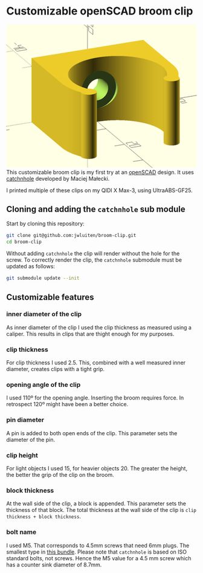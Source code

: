 # Customizable openSCAD broom clip
![brrom clip](./images/broom-clip.png)
This customizable broom clip is my first try at an [openSCAD](https://openscad.org) design.
It uses [catchnhole](https://github.com/mmalecki/catchnhole) developed by Maciej Małecki.

I printed multiple of these clips on  my QIDI X Max-3, using UltraABS-GF25.

## Cloning and adding the `catchnhole` sub module
Start by cloning this repository:
```bash
git clone git@github.com:jwluiten/broom-clip.git
cd broom-clip
```

Without adding `catchnhole` the clip will render without the hole for the screw. To correctly render the clip, the `catchnhole` submodule must be updated as follows:

```bash
git submodule update --init
```

## Customizable features

### inner diameter of the clip
As inner diameter of the clip I used the clip thickness as measured using a caliper. This results in clips that are thight enough for my purposes.

### clip thickness
For clip thickness I used 2.5. This, combined with a well measured inner diameter, creates clips with a tight grip.

### opening angle of the clip
I used 110º for the opening angle. Inserting the broom requires force. In retrospect 120º might have been a better choice.

### pin diameter
A pin is added to both open ends of the clip. This parameter sets the diameter of the pin.

### clip height
For light objects I used 15, for heavier objects 20. The greater the height, the better the grip of the clip on the broom.

### block thickness
At the wall side of the clip, a block is appended. This parameter sets the thickness of that block. The total thickness at the wall side of the clip is `clip thickness + block thickness`.

### bolt name
I used M5. That corresponds to 4.5mm screws that need 6mm plugs. The smallest type in [this bundle](https://www.amazon.nl/dp/B08BS2SXWD?psc=1&ref=ppx_yo2ov_dt_b_product_details).
Please note that `catchnhole` is based on ISO standard bolts, not screws. Hence the M5 value for a 4.5 mm screw which has a counter sink diameter of 8.7mm.
